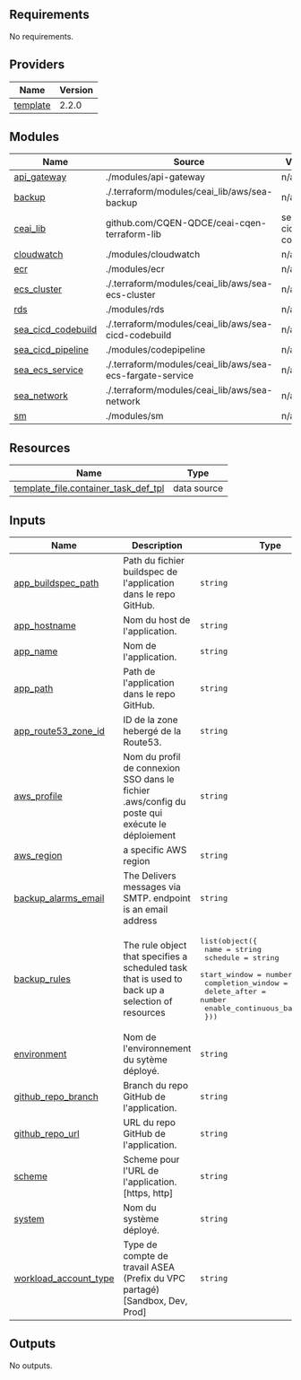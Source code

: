 <!-- BEGIN_TF_DOCS -->
## Requirements

No requirements.

## Providers

| Name | Version |
|------|---------|
| <a name="provider_template"></a> [template](#provider\_template) | 2.2.0 |

## Modules

| Name | Source | Version |
|------|--------|---------|
| <a name="module_api_gateway"></a> [api\_gateway](#module\_api\_gateway) | ./modules/api-gateway | n/a |
| <a name="module_backup"></a> [backup](#module\_backup) | ./.terraform/modules/ceai_lib/aws/sea-backup | n/a |
| <a name="module_ceai_lib"></a> [ceai\_lib](#module\_ceai\_lib) | github.com/CQEN-QDCE/ceai-cqen-terraform-lib | sea-cicd-codebuild |
| <a name="module_cloudwatch"></a> [cloudwatch](#module\_cloudwatch) | ./modules/cloudwatch | n/a |
| <a name="module_ecr"></a> [ecr](#module\_ecr) | ./modules/ecr | n/a |
| <a name="module_ecs_cluster"></a> [ecs\_cluster](#module\_ecs\_cluster) | ./.terraform/modules/ceai_lib/aws/sea-ecs-cluster | n/a |
| <a name="module_rds"></a> [rds](#module\_rds) | ./modules/rds | n/a |
| <a name="module_sea_cicd_codebuild"></a> [sea\_cicd\_codebuild](#module\_sea\_cicd\_codebuild) | ./.terraform/modules/ceai_lib/aws/sea-cicd-codebuild | n/a |
| <a name="module_sea_cicd_pipeline"></a> [sea\_cicd\_pipeline](#module\_sea\_cicd\_pipeline) | ./modules/codepipeline | n/a |
| <a name="module_sea_ecs_service"></a> [sea\_ecs\_service](#module\_sea\_ecs\_service) | ./.terraform/modules/ceai_lib/aws/sea-ecs-fargate-service | n/a |
| <a name="module_sea_network"></a> [sea\_network](#module\_sea\_network) | ./.terraform/modules/ceai_lib/aws/sea-network | n/a |
| <a name="module_sm"></a> [sm](#module\_sm) | ./modules/sm | n/a |

## Resources

| Name | Type |
|------|------|
| [template_file.container_task_def_tpl](https://registry.terraform.io/providers/hashicorp/template/latest/docs/data-sources/file) | data source |

## Inputs

| Name | Description | Type | Default | Required |
|------|-------------|------|---------|:--------:|
| <a name="input_app_buildspec_path"></a> [app\_buildspec\_path](#input\_app\_buildspec\_path) | Path du fichier buildspec de l'application dans le repo GitHub. | `string` | n/a | yes |
| <a name="input_app_hostname"></a> [app\_hostname](#input\_app\_hostname) | Nom du host de l'application. | `string` | n/a | yes |
| <a name="input_app_name"></a> [app\_name](#input\_app\_name) | Nom de l'application. | `string` | n/a | yes |
| <a name="input_app_path"></a> [app\_path](#input\_app\_path) | Path de l'application dans le repo GitHub. | `string` | n/a | yes |
| <a name="input_app_route53_zone_id"></a> [app\_route53\_zone\_id](#input\_app\_route53\_zone\_id) | ID de la zone hebergé de la Route53. | `string` | n/a | yes |
| <a name="input_aws_profile"></a> [aws\_profile](#input\_aws\_profile) | Nom du profil de connexion SSO dans le fichier .aws/config du poste qui exécute le déploiement | `string` | n/a | yes |
| <a name="input_aws_region"></a> [aws\_region](#input\_aws\_region) | a specific AWS region | `string` | n/a | yes |
| <a name="input_backup_alarms_email"></a> [backup\_alarms\_email](#input\_backup\_alarms\_email) | The Delivers messages via SMTP. endpoint is an email address | `string` | n/a | yes |
| <a name="input_backup_rules"></a> [backup\_rules](#input\_backup\_rules) | The rule object that specifies a scheduled task that is used to back up a selection of resources | <pre>list(object({<br>      name                     = string<br>      schedule                 = string<br>      start_window             = number<br>      completion_window        = number<br>      delete_after             = number<br>      enable_continuous_backup = bool<br>    }))</pre> | n/a | yes |
| <a name="input_environment"></a> [environment](#input\_environment) | Nom de l'environnement du sytème déployé. | `string` | n/a | yes |
| <a name="input_github_repo_branch"></a> [github\_repo\_branch](#input\_github\_repo\_branch) | Branch du repo GitHub de l'application. | `string` | n/a | yes |
| <a name="input_github_repo_url"></a> [github\_repo\_url](#input\_github\_repo\_url) | URL du repo GitHub de l'application. | `string` | n/a | yes |
| <a name="input_scheme"></a> [scheme](#input\_scheme) | Scheme pour l'URL de l'application. [https, http] | `string` | n/a | yes |
| <a name="input_system"></a> [system](#input\_system) | Nom du système déployé. | `string` | `"Exemple"` | no |
| <a name="input_workload_account_type"></a> [workload\_account\_type](#input\_workload\_account\_type) | Type de compte de travail ASEA (Prefix du VPC partagé) [Sandbox, Dev, Prod] | `string` | n/a | yes |

## Outputs

No outputs.
<!-- END_TF_DOCS -->